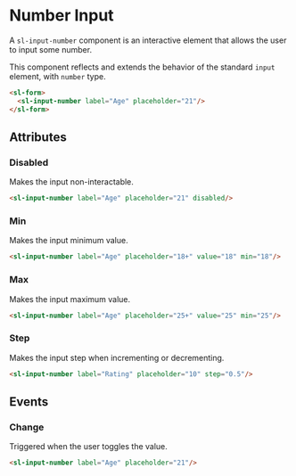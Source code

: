 <script setup>
	import { notify } from '../../../../api';
	import Preview from '../../../../components/preview.vue';
</script>

# Number Input

A `sl-input-number` component is an interactive element that allows the user to input some number.

This component reflects and extends the behavior of the standard `input` element, with `number` type.

<Preview>
  <sl-form>
    <sl-input-number label="Age" placeholder="21"/>
  </sl-form>
</Preview>

``` html
<sl-form>
  <sl-input-number label="Age" placeholder="21"/>
</sl-form>
```

## Attributes

### Disabled

Makes the input non-interactable.

<Preview>
  <sl-input-number label="Age" placeholder="21" disabled @click="notify('disabled')"/>
</Preview>

``` html
<sl-input-number label="Age" placeholder="21" disabled/>
```

### Min

Makes the input minimum value.

<Preview>
  <sl-input-number label="Age" placeholder="18+" value="18" min="18"/>
</Preview>

``` html
<sl-input-number label="Age" placeholder="18+" value="18" min="18"/>
```

### Max

Makes the input maximum value.

<Preview>
  <sl-input-number label="Age" placeholder="25+" value="25" min="25"/>
</Preview>

``` html
<sl-input-number label="Age" placeholder="25+" value="25" min="25"/>
```

### Step

Makes the input step when incrementing or decrementing.

<Preview>
  <sl-input-number label="Rating" placeholder="10" step="0.5"/>
</Preview>

``` html
<sl-input-number label="Rating" placeholder="10" step="0.5"/>
```

## Events

### Change

Triggered when the user toggles the value.

<Preview>
  <sl-input-number label="Age" placeholder="21" @input="notify(`value: ${$event.target.value}`)"/>
</Preview>

``` html
<sl-input-number label="Age" placeholder="21"/>
```
